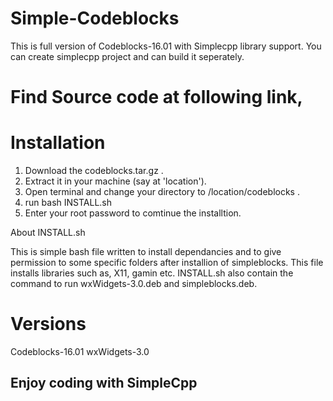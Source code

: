 # Simple-Codeblocks
This is full version of Codeblocks-16.01 with Simplecpp library support. You can create simplecpp project and can build it seperately.


# Find Source code at following link,


# Installation
1. Download the codeblocks.tar.gz .
2. Extract it in your machine (say at 'location').
3. Open terminal and change your directory to /location/codeblocks .
4. run bash INSTALL.sh
5. Enter your root password to comtinue the installtion.

About INSTALL.sh

This is simple bash file written to install dependancies and to give permission to some specific folders after installion of simpleblocks. This file installs libraries such as, X11, gamin etc.
INSTALL.sh also contain the command to run wxWidgets-3.0.deb and simpleblocks.deb.

# Versions
Codeblocks-16.01
wxWidgets-3.0

## Enjoy coding with SimpleCpp
